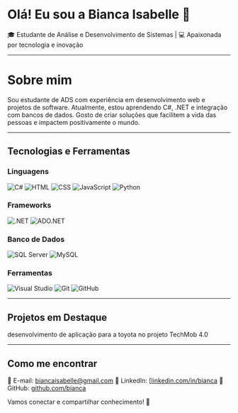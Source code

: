 # Olá! Eu sou a Bianca Isabelle 👋

🎓 Estudante de Análise e Desenvolvimento de Sistemas | 💻 Apaixonada por tecnologia e inovação

---

# Sobre mim
Sou estudante de ADS com experiência em desenvolvimento web e projetos de software. Atualmente, estou aprendendo C#, .NET e integração com bancos de dados. Gosto de criar soluções que facilitem a vida das pessoas e impactem positivamente o mundo.

---

## Tecnologias e Ferramentas

### Linguagens
![C#](https://img.shields.io/badge/C%23-239120?style=flat&logo=c-sharp&logoColor=white)
![HTML](https://img.shields.io/badge/HTML-E34F26?style=flat&logo=html5&logoColor=white)
![CSS](https://img.shields.io/badge/CSS-1572B6?style=flat&logo=css3&logoColor=white)
![JavaScript](https://img.shields.io/badge/JavaScript-F7DF1E?style=flat&logo=javascript&logoColor=black)
![Python](https://img.shields.io/badge/Python-3776AB?style=flat&logo=python&logoColor=white)

### Frameworks
![.NET](https://img.shields.io/badge/.NET-512BD4?style=flat&logo=dotnet&logoColor=white)
![ADO.NET](https://img.shields.io/badge/ADO.NET-512BD4?style=flat)

### Banco de Dados
![SQL Server](https://img.shields.io/badge/SQL%20Server-CC2927?style=flat&logo=microsoftsqlserver&logoColor=white)
![MySQL](https://img.shields.io/badge/MySQL-4479A1?style=flat&logo=mysql&logoColor=white)

### Ferramentas
![Visual Studio](https://img.shields.io/badge/Visual%20Studio-5C2D91?style=flat&logo=visualstudio&logoColor=white)
![Git](https://img.shields.io/badge/Git-F05032?style=flat&logo=git&logoColor=white)
![GitHub](https://img.shields.io/badge/GitHub-181717?style=flat&logo=github&logoColor=white)

---

## Projetos em Destaque
  desenvolvimento de aplicação para a toyota no projeto TechMob 4.0

---

## Como me encontrar
📧 E-mail: biancaisabelle@gmail.com 
🔗 LinkedIn: [[linkedin.com/in/bianca](https://www.linkedin.com/in/bianca](https://www.linkedin.com/in/bianca-nunes-b0513734b?utm_source=share&utm_campaign=share_via&utm_content=profile&utm_medium=android_app))  
🔗 GitHub: [github.com/bianca](https://github.com/bianunees/)

Vamos conectar e compartilhar conhecimento! 🚀
